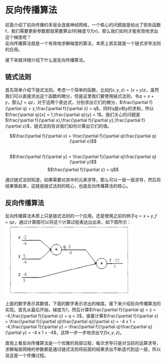 # 反向传播算法  

前面介绍了前向传播的多层全连接神经网络，一个核心的问题就是给出了损失函数f，我们需要更新参数那就需要算出f的梯度$\nabla f(x)$，那么我们如何才能有效地求出这个梯度呢？  
反向传播算法就是一个有效地求解梯度的算法，本质上其实就是一个链式求导法则的应用。

接下来就详细介绍下什么是反向传播算法。  

## 链式法则  

首先简单介绍下链式法则。考虑一个简单的函数，比如$f(x,y,z) = (x + y)z$，虽然我们可以直接求出这个函数的微分，但是这里我们要使用链式法则，令$q = x + y$，那么$f = qz$，对于这两个表达式，分别求出它们的微分，$\frac{\partial f}{\partial q} = z,\frac{\partial f}{\partial z} = q$，同时q是x和y的求和，所以$\frac{\partial q}{x} = 1,\frac{\partial q}{y} = 1$。我们关心的问题是$\frac{\partial f}{\partial x},\frac{\partial f}{\partial y},\frac{\partial f}{\partial z}$，链式法则告诉我们如何计算出它们的值。  

$$\frac{\partial f}{\partial x} = \frac{\partial f}{\partial q}\frac{\partial q}{\partial x}$$  
$$\frac{\partial f}{\partial y} = \frac{\partial f}{\partial q}\frac{\partial q}{\partial y}$$
$$\frac{\partial f}{\partial z} = q$$  

通过链式法则知道，如果需要对其中的元素求导，那么可以一层一层求导，然后将结果乘起来，这就是链式法则的核心，也是反向传播算法的核心。  

## 反向传播算法  

反向传播算法本质上只是链式法则的一个应用。还是使用之前的例子$q = x + y,f = qz$，通过计算图可以将这个计算过程表达出出来，如下图所示： 
![计算图](../pics/计算图.png)  

上面的数字表示其数值，下面的数字表示求出的梯度。接下来介绍反向传播算法的实现。首先从最后开始，梯度为1，然后计算$\frac{\partial f}{\partial q} = z = -4,\frac{\partial f}{\partial z} = q = 3$，接着计算$\frac{\partial f}{\partial x} = \frac{\partial f}{\partial q}\frac{\partial q}{\partial x} = -4 x 1 = -4,\frac{\partial f}{\partial y} = \frac{\partial f}{\partial q}\frac{\partial q}{\partial y} = -4 x 1 = -4$，这样一步一步地求出$\nabla f(x,y,z)$。  

直观上看反向传播算法是一个优雅的局部过程，每次求导只是对当前的运算求导，求解每层网络的参数都是通过链式法则将前面的结果求出不断迭代到这一层，所以说这是一个传播过程。  
